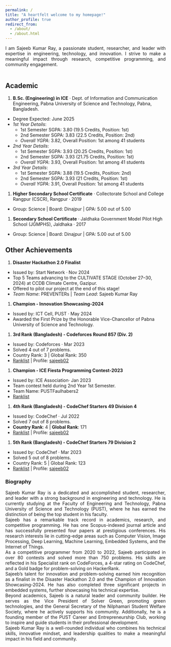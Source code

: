 ```yaml
---
permalink: /
title: "A heartfelt welcome to my homepage!"
author_profile: true
redirect_from: 
  - /about/
  - /about.html
---
```


<div align="justify"> I am Sajeeb Kumar Ray, a passionate student, researcher, and leader with expertise in engineering, technology, and innovation. I strive to make a meaningful impact through research, competitive programming, and community engagement. <br></div>
<br>

Academic
-----

1. **B.Sc. (Engineering) in ICE**
 · Dept. of Information and Communication Engineering, Pabna University of Science and Technology, Pabna, Bangladesh.
- Degree Expected: June 2025
- *1st Year Details*:  
  - 1st Semester SGPA: 3.80 (19.5 Credits, Position: 1st)   
  - 2nd Semester SGPA: 3.83 (22.5 Credits, Position: 2nd)   
  - *Overall YGPA*: 3.82, Overall Position: 1st among 41 students
- *2nd Year Details*:  
  - 1st Semester SGPA: 3.93 (20.25 Credits, Position: 1st)   
  - 2nd Semester SGPA: 3.93 (21.75 Credits, Position: 1st)    
  - *Overall YGPA*:  3.93, Overall Position: 1st among 41 students
- *3rd Year Details*:  
  - 1st Semester SGPA: 3.88 (19.5 Credits, Position: 2nd)  
  - 2nd Semester SGPA: 3.93 (21 Credits, Position: 1st)  
  - *Overall YGPA*: 3.91, Overall Position: 1st among 41 students  

1. **Higher Secondary School Certificate**
 · Collectorate School and College Rangpur (CSCR), Rangpur  · 2019
- Group: Science | Board: Dinajpur | GPA: 5.00 out of 5.00 

1. **Secondary School Certificate**
 · Jaldhaka Government Model Pilot High School (JGMPHS), Jaldhaka  · 2017
- Group: Science | Board: Dinajpur | GPA: 5.00 out of 5.00 

Other Achievements
-----

1. **Disaster Hackathon 2.0 Finalist**
- Issued by: Start Network · Nov 2024
- Top 5 Teams advancing to the CULTIVATE STAGE (October 27–30, 2024) at CCDB Climate Centre, Gazipur.  
- Offered to pilot our project at the end of this stage!  
- *Team Name*: PREVENTERs | *Team Lead*: Sajeeb Kumar Ray  

1. **Champion - Innovation Showcasing-2024**
- Issued by: ICT Cell, PUST · May 2024  
- Awarded the First Prize by the Honorable Vice-Chancellor of Pabna University of Science and Technology.  

1. **3rd Rank (Bangladesh) - Codeforces Round 857 (Div. 2)**
- Issued by: Codeforces · Mar 2023  
- Solved 4 out of 7 problems.  
- Country Rank: 3 | Global Rank: 350  
- [Ranklist](https://codeforces.com/contest/1802/standings/participant/151147589#p151147589) | Profile: [sajeeb02](https://codeforces.com/profile/sajeeb02)   
<!-- - ![Codeforces Ranklist](Codeforces_Round_857_Ranklist.jpg) -->

1. **Champion - ICE Fiesta Programming Contest-2023**
- Issued by: ICE Association· Jan 2023  
- Team contest held during 2nd Year 1st Semester.  
- Team Name: PUSTFaulhabers2  
- [Ranklist](https://lightoj.com/contest/icefiesta2023/ranklist)  
<!-- - ![ICE Fiesta Ranklist](ICE_FIESTA_2023_PROGRAMMING_CONTEST_RANKLIST.jpg) -->

1. **4th Rank (Bangladesh) - CodeChef Starters 49 Division 4**
- Issued by: CodeChef · Jul 2022  
- Solved 7 out of 8 problems.  
- **Country Rank**: 4 | **Global Rank**: 171  
- [Ranklist](https://www.codechef.com/rankings/START49D?filterBy=Country%3DBangladesh&itemsPerPage=100&order=asc&page=1&sortBy=rank)  |  Profile: [sajeeb02](https://www.codechef.com/users/sajeeb02)  
<!-- - ![CodeChef Ranklist](CodeChef_Ranklist_START49D.jpg) -->

1. **5th Rank (Bangladesh) - CodeChef Starters 79 Division 2**
- Issued by: CodeChef · Mar 2023  
- Solved 5 out of 8 problems.  
- Country Rank: 5 | Global Rank: 123  
- [Ranklist](https://www.codechef.com/rankings/START79B?filterBy=Country%3DBangladesh&itemsPerPage=100&order=asc&page=1&sortBy=rank)  |  Profile: [sajeeb02](https://www.codechef.com/users/sajeeb02)  
<!-- - ![CodeChef Ranklist](CodeChef_Ranklist_START79B.jpg) -->

<h3> Biography </h3>

<div align="justify">
Sajeeb Kumar Ray is a dedicated and accomplished student, researcher, and leader with a strong background in engineering and technology. He is currently studying at the Faculty of Engineering and Technology, Pabna University of Science and Technology (PUST), where he has earned the distinction of being the top student in his faculty.
<br>
Sajeeb has a remarkable track record in academics, research, and competitive programming. He has one Scopus-indexed journal article and has successfully presented four papers at prestigious conferences. His research interests lie in cutting-edge areas such as Computer Vision, Image Processing, Deep Learning, Machine Learning, Embedded Systems, and the Internet of Things.
<br>
As a competitive programmer from 2020 to 2022, Sajeeb participated in over 80 contests and solved more than 750 problems. His skills are reflected in his Specialist rank on CodeForces, a 4-star rating on CodeChef, and a Gold badge for problem-solving on HackerRank.
<br>
Sajeeb’s talent for innovation and problem-solving earned him recognition as a finalist in the Disaster Hackathon 2.0 and the Champion of Innovation Showcasing-2024. He has also completed three significant projects in embedded systems, further showcasing his technical expertise.
<br>
Beyond academics, Sajeeb is a natural leader and community builder. He serves as the Vice President of Solver Green, promoting green technologies, and the General Secretary of the Nilphamari Student Welfare Society, where he actively supports his community. Additionally, he is a founding member of the PUST Career and Entrepreneurship Club, working to inspire and guide students in their professional development.
<br>
Sajeeb Kumar Ray is a well-rounded individual who combines his technical skills, innovative mindset, and leadership qualities to make a meaningful impact in his field and community.

</div>